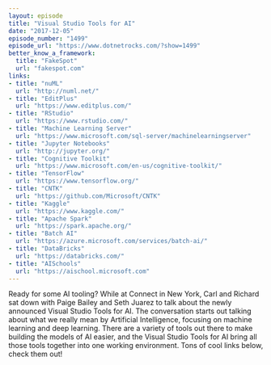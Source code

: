 ```yaml
---
layout: episode
title: "Visual Studio Tools for AI"
date: "2017-12-05"
episode_number: "1499"
episode_url: "https://www.dotnetrocks.com/?show=1499"
better_know_a_framework:
  title: "FakeSpot"
  url: "fakespot.com"
links:
- title: "nuML"
  url: "http://numl.net/"
- title: "EditPlus"
  url: "https://www.editplus.com/"
- title: "RStudio"
  url: "https://www.rstudio.com/"
- title: "Machine Learning Server"
  url: "https://www.microsoft.com/sql-server/machinelearningserver"
- title: "Jupyter Notebooks"
  url: "http://jupyter.org/"
- title: "Cognitive Toolkit"
  url: "https://www.microsoft.com/en-us/cognitive-toolkit/"
- title: "TensorFlow"
  url: "https://www.tensorflow.org/"
- title: "CNTK"
  url: "https://github.com/Microsoft/CNTK"
- title: "Kaggle"
  url: "https://www.kaggle.com/"
- title: "Apache Spark"
  url: "https://spark.apache.org/"
- title: "Batch AI"
  url: "https://azure.microsoft.com/services/batch-ai/"
- title: "DataBricks"
  url: "https://databricks.com/"
- title: "AISchools"
  url: "https://aischool.microsoft.com"
---
```


Ready for some AI tooling? While at Connect in New York, Carl and Richard sat down with Paige Bailey and Seth Juarez to talk about the newly announced Visual Studio Tools for AI. The conversation starts out talking about what we really mean by Artificial Intelligence, focusing on machine learning and deep learning. There are a variety of tools out there to make building the models of AI easier, and the Visual Studio Tools for AI bring all those tools together into one working environment. Tons of cool links below, check them out!
